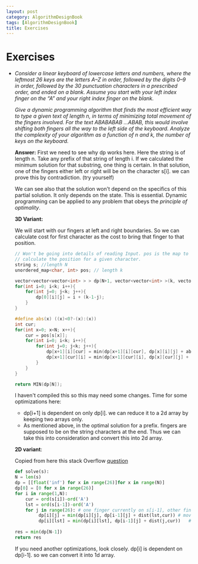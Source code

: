 ```yaml
---
layout: post
category: AlgorithmDesignBook
tags: [AlgorithmDesignBook]
title: Exercises
---
```


# Exercises

* _Consider a linear keyboard of lowercase letters and numbers, where the leftmost 26 keys are the letters A–Z in order, followed by the digits 0–9 in order, followed by the 30 punctuation characters in a prescribed order, and ended on a blank. Assume you start with your left index finger on the “A” and your right index finger on the blank._

    _Give a dynamic programming algorithm that finds the most efficient way to type a given text of length n, in terms of minimizing total movement of the fingers involved. For the text ABABABAB ...ABAB, this would involve shifting both fingers all the way to the left side of the keyboard. Analyze the complexity of your algorithm as a function of n and k, the number of keys on the keyboard._

    **Answer:**
    First we need to see why dp works here. Here the string is of length n. Take any prefix of that string of length i. If we calculated the minimum solution for that substring, one thing is certain. In that solution, one of the fingers either left or right will be on the character s[i]. we can prove this by contradiction. (try yourself)

    We can see also that the solution won't depend on the specifics of this partial solution. It only depends on the state. This is essential. Dynamic programming can be applied to any problem that obeys the _principle of optimality_.

    **3D Variant:**

    We will start with our fingers at left and right boundaries. So we can calculate cost for first character as the cost to bring that finger to that position.
    ```cpp
    // Won't be going into details of reading Input. pos is the map to
    // calculate the position for a given character.
    string s; //length N
    unordered_map<char, int> pos; // length k

    vector<vector<vector<int> > > dp(N+1, vector<vector<int> >(k, vector<int>(k, INT_MAX)));
    for(int i=0; i<k; i++){
        for(int j=0; j<k; j++){
            dp[0][i][j] = i + (k-1-j);
        }
    }

    #define abs(x) ((x)<0?-(x):(x))
    int cur;
    for(int x=0; x<N; x++){
        cur = pos[s[x]];
        for(int i=0; i<k; i++){
            for(int j=0; j<k; j++){
                dp[x+1][i][cur] = min(dp[x+1][i][cur], dp[x][i][j] + abs(j -cur));
                dp[x+1][cur][i] = min(dp[x+1][cur][i], dp[x][cur][j] + abs(i-cur));
            }
        }
    }

    return MIN(dp[N]);

    ```

    I haven't compiled this so this may need some changes. Time for some optimizations here:
    * dp[i+1] is dependent on only dp[i]. we can reduce it to a 2d array by keeping two arrays only.
    * As mentioned above, in the optimal solution for a prefix. fingers are supposed to be on the string characters at the end. Thus we can take this into consideration and convert this into 2d array.

    **2D variant**:

    Copied from here this stack Overflow [question](https://stackoverflow.com/questions/61164254/dynamic-programming-solution-to-the-shortest-distance-two-finger-typing-problem)

    ```py
    def solve(s):
    N = len(s)
    dp = [[float('inf') for x in range(26)]for x in range(N)]
    dp[0] = [0 for x in range(26)]
    for i in range(1,N):
        cur = ord(s[i])-ord('A')
        lst = ord(s[i-1])-ord('A')
        for j in range(26): # one finger currently on s[i-1], other finger on j
             dp[i][j] = min(dp[i][j], dp[i-1][j] + dist(lst,cur)) # move first finger, so second finger remains on j
             dp[i][lst] = min(dp[i][lst], dp[i-1][j] + dist(j,cur))   # move second finger, so second finger becomes the new "first finger"
                                                                                # and now the old "first finger" becomes the new "second finger"
    res = min(dp[N-1])
    return res
    ```

    If you need another optimizations, look closely. dp[i] is dependent on dp[i-1]. so we can convert it into 1d array.

